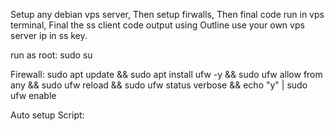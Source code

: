 Setup any debian vps server,
Then setup firwalls, 
Then final code run in vps terminal,
Final the ss client code output using Outline
use your own vps server ip in ss key.

run as root:
sudo su

Firewall:
sudo apt update && sudo apt install ufw -y && sudo ufw allow from any && sudo ufw reload && sudo ufw status verbose && echo "y" | sudo ufw enable

Auto setup Script:



